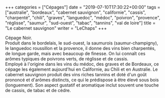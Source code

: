 +++
categories = ["Cépages"]
date = "2019-07-10T17:30:22+00:00"
tags = ["australie", "bordeaux", "cabernet sauvignon", "californie", "cassis", "charpenté", "chili", "graves", "languedoc", "médoc", "poivron", "provence", "réglisse", "saumur", "sud-ouest", "tabac", "tannins", "val de loire"] 
title = "Le cabernet sauvignon"
writer = "LeChaps"
+++

Cépage Noir.  
Produit dans le bordelais, le sud-ouest, la saumurois (saumur-champigny), le languedoc roussillon et la provence, il donne des vins bien charpentés, de longue garde, mais avec beaucoup de finesse. On lui connaît ces arômes typiques de poivrons verts, de réglisse et de cassis.  
Employé à l'origine dans les vins du médoc, des graves et de Bordeaux, ce cépage les également aujourd'hui en Californie, au Chili et en Australie. Le cabernet sauvignon produit des vins riches tannins et doté d'un goût prononcé et d'arômes distincts, ce qui le prédispose à être élevé sous bois (longuement). Son aspect gustatif et aromatique inclut souvent une touche de cassis, de tabac et de cèdre.
